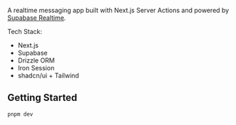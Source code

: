 A realtime messaging app built with Next.js Server Actions and powered by [Supabase Realtime](https://supabase.com/realtime).

Tech Stack:

- Next.js
- Supabase
- Drizzle ORM
- Iron Session
- shadcn/ui + Tailwind

## Getting Started

```bash
pnpm dev
```
